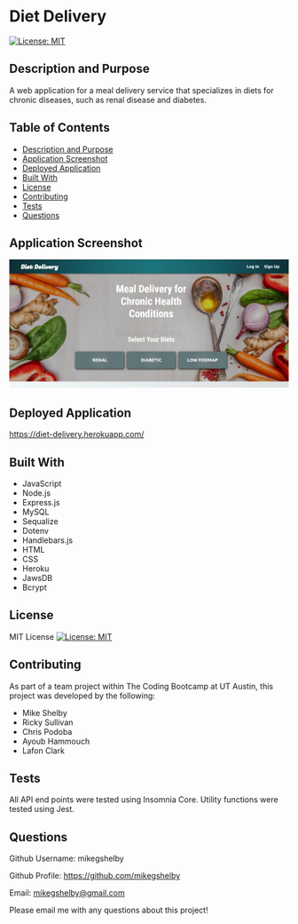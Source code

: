 # Diet Delivery
[![License: MIT](https://img.shields.io/badge/License-MIT-yellow.svg)](https://opensource.org/licenses/MIT)

## Description and Purpose
A web application for a meal delivery service that specializes in diets for chronic diseases, such as renal disease and diabetes.

## Table of Contents
  - [Description and Purpose](#description-and-purpose)
  - [Application Screenshot](#application-screenshot)
  - [Deployed Application](#deployed-application)
  - [Built With](#built-with)
  - [License](#license)
  - [Contributing](#contributing)
  - [Tests](#tests)
  - [Questions](#questions)

## Application Screenshot
![Diet Delivery screenshot](./public/images/diet-delivery-screenshot.jpg "Application Screenshot")

## Deployed Application
https://diet-delivery.herokuapp.com/

## Built With
* JavaScript
* Node.js
* Express.js
* MySQL
* Sequalize
* Dotenv
* Handlebars.js
* HTML
* CSS
* Heroku
* JawsDB
* Bcrypt

## License
MIT License
[![License: MIT](https://img.shields.io/badge/License-MIT-yellow.svg)](https://opensource.org/licenses/MIT)

## Contributing
As part of a team project within The Coding Bootcamp at UT Austin, this project was developed by the following:
* Mike Shelby
* Ricky Sullivan
* Chris Podoba
* Ayoub Hammouch
* Lafon Clark

## Tests
All API end points were tested using Insomnia Core. Utility functions were tested using Jest.

## Questions
Github Username: mikegshelby

Github Profile: https://github.com/mikegshelby

Email: mikegshelby@gmail.com

Please email me with any questions about this project!